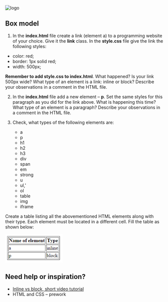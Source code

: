 <img alt="logo" src="http://coderslab.pl/svg/logo-coderslab.svg" width="400">

## Box model
1. In the **index.html** file create a link (element a) to a programming website of your choice. Give it the **link** class. In the **style.css** file give the link the following styles:
  * color: red;
  * border: 1px solid red;
  * width: 500px;

  **Remember to add style.css to index.html**. What happened? Is your link 500px wide? What type of an element is a link: inline or block? Describe your observations in a comment in the HTML file.

2. In the **index.html** file add a new element &ndash; **p**. Set the same styles for this paragraph as you did for the link above. What is happening this time? What type of an element is a paragraph? Describe your observations in a comment in the HTML file.

3. Check, what types of the following elements are:

    * a
    * p
    * h1
    * h2
    * h3
    * div
    * span
    * em
    * strong
    * u
    * ul,'
    * ol
    * table
    * img
    * iframe

Create a table listing all the abovementioned HTML elements along with their type. Each element must be located in a different cell. Fill the table as shown below:

 ![List of characters](images/box_model.png)

## Need help or inspiration?

* [Inline vs block, short video tutorial](https://www.youtube.com/watch?v=bOh9WjucNsA)
* HTML and CSS &ndash; prework
